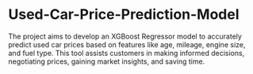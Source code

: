 # Used-Car-Price-Prediction-Model
The project aims to develop an XGBoost Regressor model to accurately predict used car prices based on features like age, mileage, engine size, and fuel type. This tool assists customers in making informed decisions, negotiating prices, gaining market insights, and saving time.

